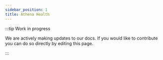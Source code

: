 ```yaml
---
sidebar_position: 1
title: Athena Health
---
```


:::tip Work in progress

We are actively making updates to our docs. If you would like to contribute you can do so directly by editing this page.

:::